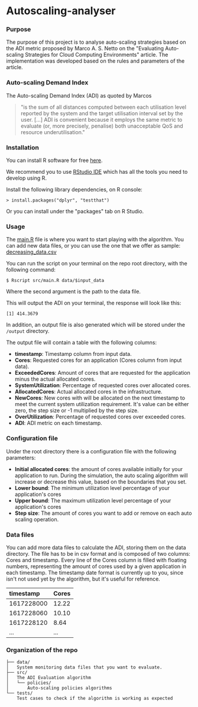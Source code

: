 # Autoscaling-analyser

### Purpose
The purpose of this project is to analyse auto-scaling strategies based on the
ADI metric proposed by Marco A. S. Netto on the "Evaluating Auto-scaling Strategies for Cloud Computing Environments" article. The implementation was developed based on the rules and parameters of the article.

### Auto-scaling Demand Index

The Auto-scaling Demand Index (ADI) as quoted by Marcos 

> "is the sum of all distances computed between each utilisation level reported by the system and the target utilisation interval set by the user. [...] ADI is convenient because it employs the same metric to evaluate (or, more precisely, penalise) both
unacceptable QoS and resource underutilisation."

### Installation

You can install R software for free [here](https://www.r-project.org/).

We recommend you to use [RStudio IDE](https://www.rstudio.com/products/rstudio/download/)
which has all the tools you need to develop using R.

Install the following library dependencies, on R console:
```
> install.packages("dplyr", "testthat")
```
Or you can install under the "packages" tab on R Studio.

### Usage

The [main.R](https://github.com/ufcg-lsd/autoscaling-analyser/blob/main/src/main.R) file is where you want to start playing with the algorithm. 
You can add new data files, or you can use the one that we offer as sample: 
[decreasing_data.csv](https://github.com/ufcg-lsd/autoscaling-analyser/blob/main/data/decreasing_data.csv)

You can run the script on your terminal on the repo root directory, with the following command:
```
$ Rscript src/main.R data/$input_data
```
Where the second argument is the path to the data file.

This will output the ADI on your terminal, the response will look like this:
```
[1] 414.3679
```
In addition, an output file is also generated which will be stored under the
``/output`` directory.

The output file will contain a table with the following columns:

- **timestamp**: Timestamp column from input data.
- **Cores**: Requested cores for an application (Cores column from input data).
- **ExceededCores**: Amount of cores that are requested for the application 
minus the actual allocated cores.
- **SystemUtilization**: Percentage of requested cores over allocated cores.
- **AllocatedCores**: Actual allocated cores in the infrastructure.
- **NewCores**: New cores with will be allocated on the next timestamp to meet
the current system utilization requirement. It's value can be either zero, 
the step size or -1 multiplied by the step size.
- **OverUtilization**: Percentage of requested cores over exceeded cores.
- **ADI**: ADI metric on each timestamp.

### Configuration file

Under the root directory there is a configuration file with the following parameters:

- **Initial allocated cores**: the amount of cores available initially for your application
to run. During the simulation, the auto scaling algorithm will increase or decrease
this value, based on the boundaries that you set.
- **Lower bound**: The minimum utilization level percentage of your application's cores
- **Upper bound**: The maximum utilization level percentage of your application's cores
- **Step size**: The amount of cores you want to add or remove on each auto scaling operation.

### Data files

You can add more data files to calculate the ADI, storing them on the data
directory.
The file has to be in csv format and is composed of two columns: Cores and timestamp.
Every line of the Cores column is filled with floating numbers,
representing the amount of cores used by a given application in each timestamp.
The timestamp date format is currently up to you, since isn't not used yet by
the algorithm, but it's useful for reference.

| timestamp   | Cores     |
|:------------|:----------| 
| 1617228000  | 12.22     | 
| 1617228060  | 10.10     |   
| 1617228120  | 8.64      |    
| ...         | ...       |

### Organization of the repo
```
├── data/
│   System monitoring data files that you want to evaluate.
├── src/
│   The ADI Evaluation algorithm
│   └── policies/
│       Auto-scaling policies algorithms
└── tests/
    Test cases to check if the algorithm is working as expected
```
